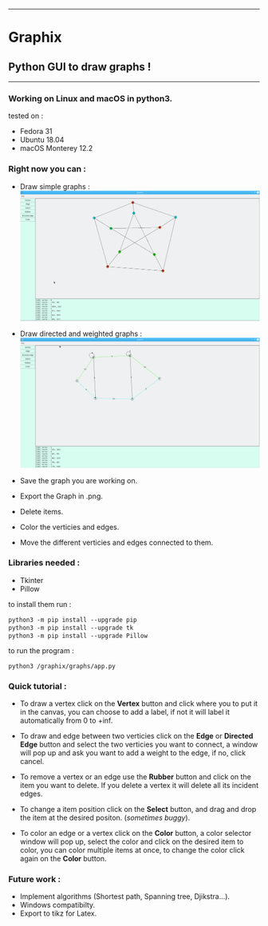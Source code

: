 <!--
     ___                     _ __   _         _            
    / __|     _ _   __ _    | '_ \ | |_      (_)    __ __  
   | (_ |    | '_| / _` |   | .__/ | ' \     | |    \ \ /  
    \___|   _|_|_  \__,_|   |_|__  |_||_|   _|_|_   /_\_\  
   _|"""""|_|"""""|_|"""""|_|"""""|_|"""""|_|"""""|_|"""""| 
   "`-0-0-'"`-0-0-'"`-0-0-'"`-0-0-'"`-0-0-'"`-0-0-'"`-0-0-' 
-->

-------------------------------------------------------------

# Graphix

## Python GUI to draw __graphs__ !

-------------------------------------------------------------

### Working on Linux and macOS in  __python3__.

tested on : 

- Fedora 31 
- Ubuntu 18.04
- macOS Monterey 12.2

### Right now you can :

- Draw simple graphs : 
  ![pertersen_graph](src/petersen_demo.png)

- Draw directed and weighted graphs :   
  ![weighted_graph](src/weighted_graph_demo.png)

- Save the graph you are working on.

- Export the Graph in .png.

- Delete items. 

- Color the verticies and edges.

- Move the different verticies and edges connected to them.

### Libraries needed :

- Tkinter
- Pillow

to install them run : 

```
python3 -m pip install --upgrade pip
python3 -m pip install --upgrade tk
python3 -m pip install --upgrade Pillow
```

to run the program :

```
python3 /graphix/graphs/app.py
```

### Quick tutorial :

- To draw a vertex click on the __Vertex__ button and click where you to put it in the canvas,
  you can choose to add a label, if not it will label it automatically from 0 to +inf.

- To draw and edge between two verticies click on the __Edge__ or __Directed Edge__ button and select the two verticies you want to connect, a window will pop up and ask you want to add a weight to the edge, if no, click cancel. 

- To remove a vertex or an edge use the __Rubber__ button and click on the item you want to delete. If you delete a vertex it will delete all its incident edges. 

- To change a item position click on the __Select__ button, and drag and drop the item at the desired positon. (*sometimes buggy*). 

- To color an edge or a vertex click on the __Color__ button, a color selector window will pop up, select the color and click on the desired item to color, you can color multiple items at once, to change the color click again on the __Color__ button.

### Future work :

- Implement algorithms (Shortest path, Spanning tree, Djikstra...).
- Windows compatibilty.
- Export to tikz for Latex.


